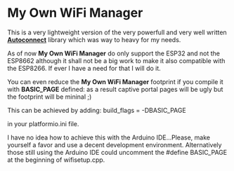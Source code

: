 # My Own WiFi Manager

This is a very lightweight version of the very powerfull and very well written **[Autoconnect](https://github.com/Hieromon/AutoConnect)** library which was way to heavy for my needs.

As of now **My Own WiFi Manager** do only support the ESP32 and not the ESP8662 although it shall not be a big work to make it also compatible with the ESP8266. If ever I have a need for that I will do it.

You can even reduce the **My Own WiFi Manager** footprint if you compile it with **BASIC_PAGE** defined: as a result captive portal pages will be ugly but the footprint will be mininal ;)

This can be achieved by adding:
build_flags =
  -DBASIC_PAGE

in your platformio.ini file.

I have no idea how to achieve this with the Arduino IDE...Please, make yourself a favor and use a decent development environment.
Alternatively those still using the Arduino IDE could uncomment the #define BASIC_PAGE at the beginning of wifisetup.cpp.

